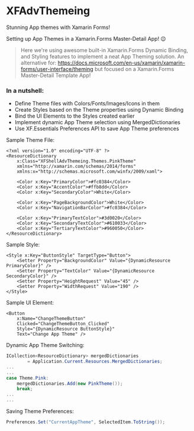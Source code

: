 # XFAdvThemeing
Stunning App themes with Xamarin Forms! 

Setting up App Themes in a Xamarin.Forms Master-Detail App! 😉 

>Here we're using awesome built-in Xamarin.Forms Dynamic Binding, and Styling features to implement a neat App Theming solution.
>An alternative for: https://docs.microsoft.com/en-us/xamarin/xamarin-forms/user-interface/theming
>but focused on a Xamarin.Forms Master-Detail Template App!

### In a nutshell:
- Define Theme files with Colors/Fonts/Images/Icons in them
- Create Styles based on the Theme properties using Dynamic Binding
- Bind the UI Elements to the Styles created earlier
- Implement dynamic App Theme selection using MergedDictionaries
- Use XF.Essentials Preferences API to save App Theme preferences

Sample Theme File:
```xaml
﻿<?xml version="1.0" encoding="UTF-8" ?>
<ResourceDictionary
    x:Class="XFShellAdvThemeing.Themes.PinkTheme"
    xmlns="http://xamarin.com/schemas/2014/forms"
    xmlns:x="http://schemas.microsoft.com/winfx/2009/xaml">

    <Color x:Key="PrimaryColor">#fc0384</Color>
    <Color x:Key="AccentColor">#ffb8dd</Color>
    <Color x:Key="SecondaryColor">White</Color>

    <Color x:Key="PageBackgroundColor">White</Color>
    <Color x:Key="NavigationBarColor">#fc0384</Color>

    <Color x:Key="PrimaryTextColor">#3d0020</Color>
    <Color x:Key="SecondaryTextColor">#610033</Color>
    <Color x:Key="TertiaryTextColor">#960050</Color>
</ResourceDictionary>
```

Sample Style:

```xaml
<Style x:Key="ButtonStyle" TargetType="Button">
    <Setter Property="BackgroundColor" Value="{DynamicResource PrimaryColor}" />
    <Setter Property="TextColor" Value="{DynamicResource SecondaryColor}" />
    <Setter Property="HeightRequest" Value="45" />
    <Setter Property="WidthRequest" Value="190" />
</Style>
```

Sample UI Element: 

```xaml
<Button
    x:Name="ChangeThemeButton"
    Clicked="ChangeThemeButton_Clicked"
    Style="{DynamicResource ButtonStyle}"
    Text="Change App Theme" />
```

Dynamic App Theme Switching:
```csharp
ICollection<ResourceDictionary> mergedDictionaries
		= Application.Current.Resources.MergedDictionaries;
...
...
case Theme.Pink:
	mergedDictionaries.Add(new PinkTheme());
	break;
...
...
```

Saving Theme Preferences: 
```csharp
Preferences.Set("CurrentAppTheme", SelectedItem.ToString());
```
